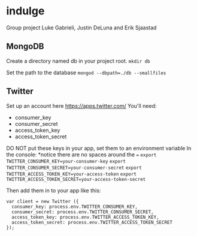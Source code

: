 # indulge
Group project Luke Gabrieli, Justin DeLuna and Erik Sjaastad

## MongoDB
Create a directory named db in your project root.
`mkdir db`

Set the path to the database
`mongod --dbpath=./db --smallfiles`

## Twitter
Set up an account here https://apps.twitter.com/
You'll need:
* consumer_key
* consumer_secret
* access_token_key
* access_token_secret

DO NOT put these keys in your app, set them to an environment variable
In the console:
*notice there are no spaces around the `=`
`export TWITTER_CONSUMER_KEY=your-consumer-key`
`export TWITTER_CONSUMER_SECRET=your-consumer-secret`
`export TWITTER_ACCESS_TOKEN_KEY=your-access-token`
`export TWITTER_ACCESS_TOKEN_SECRET=your-access-token-secret`

Then add them in to your app like this:
```
var client = new Twitter ({
  consumer_key: process.env.TWITTER_CONSUMER_KEY,
  consumer_secret: process.env.TWITTER_CONSUMER_SECRET,
  access_token_key: process.env.TWITTER_ACCESS_TOKEN_KEY,
  access_token_secret: process.env.TWITTER_ACCESS_TOKEN_SECRET
});
```
